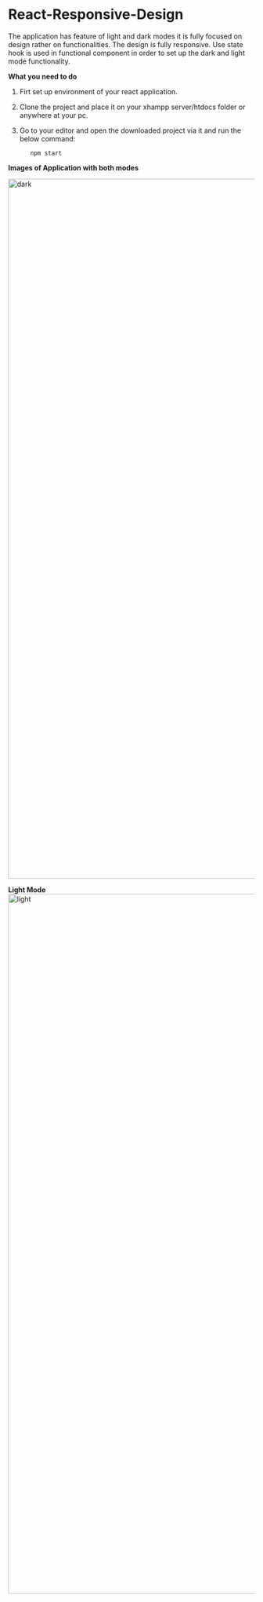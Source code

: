 # React-Responsive-Design

The application has feature of light and dark modes it is fully focused on design rather on functionalities. The design is fully responsive.
Use state hook is used in functional component in order to set up the dark and light mode functionality.

**What you need to do**

1. Firt set up environment of your react application. 
2. Clone the project and place it on your xhampp server/htdocs folder or anywhere at your pc.
3. Go to your editor and open the downloaded project via it and run the below command:
                                                                        
          npm start



**Images of Application with both modes**

<img width="1426" alt="dark" src="https://user-images.githubusercontent.com/65660680/144739394-ec97f39a-3d62-43e9-b3e2-882ab128cf91.png">

**Light Mode**
<img width="1426" alt="light" src="https://user-images.githubusercontent.com/65660680/144739406-5106c47d-4896-4c3e-a7a7-9737fe7b7ad1.png">
